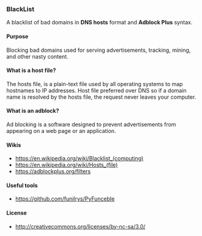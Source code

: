 ### BlackList

A blacklist of bad domains in **DNS hosts** format and **Adblock Plus** syntax.

#### Purpose

Blocking bad domains used for serving advertisements, tracking, mining, and other nasty content.

#### What is a host file?

The hosts file, is a plain-text file used by all operating systems to map hostnames to IP addresses. Host file preferred over DNS so if a domain name is resolved by the hosts file, the request never leaves your computer.

#### What is an adblock?

Ad blocking is a software designed to prevent advertisements from appearing on a web page or an application.

#### Wikis

 * https://en.wikipedia.org/wiki/Blacklist_(computing)
 * https://en.wikipedia.org/wiki/Hosts_(file)
 * https://adblockplus.org/filters

#### Useful tools

 * https://github.com/funilrys/PyFunceble

#### License

* http://creativecommons.org/licenses/by-nc-sa/3.0/

